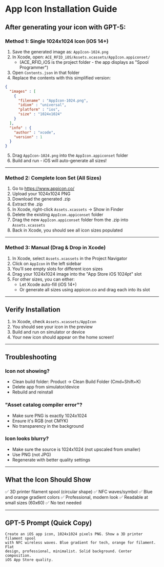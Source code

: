 # App Icon Installation Guide

## After generating your icon with GPT-5:

### Method 1: Single 1024x1024 Icon (iOS 14+)

1. Save the generated image as: `AppIcon-1024.png`
2. In Xcode, open: `ACE_RFID_iOS/Assets.xcassets/AppIcon.appiconset/`
   - (ACE_RFID_iOS is the project folder - the app displays as "Spool Programmer")
3. Open `Contents.json` in that folder
4. Replace the contents with this simplified version:

```json
{
  "images" : [
    {
      "filename" : "AppIcon-1024.png",
      "idiom" : "universal",
      "platform" : "ios",
      "size" : "1024x1024"
    }
  ],
  "info" : {
    "author" : "xcode",
    "version" : 1
  }
}
```

5. Drag `AppIcon-1024.png` into the `AppIcon.appiconset` folder
6. Build and run - iOS will auto-generate all sizes!

---

### Method 2: Complete Icon Set (All Sizes)

1. Go to https://www.appicon.co/
2. Upload your 1024x1024 PNG
3. Download the generated .zip
4. Extract the .zip
5. In Xcode, right-click `Assets.xcassets` → Show in Finder
6. Delete the existing `AppIcon.appiconset` folder
7. Drag the new `AppIcon.appiconset` folder from the .zip into `Assets.xcassets`
8. Back in Xcode, you should see all icon sizes populated

---

### Method 3: Manual (Drag & Drop in Xcode)

1. In Xcode, select `Assets.xcassets` in the Project Navigator
2. Click on `AppIcon` in the left sidebar
3. You'll see empty slots for different icon sizes
4. Drag your 1024x1024 image into the "App Store iOS 1024pt" slot
5. For other sizes, you can either:
   - Let Xcode auto-fill (iOS 14+)
   - Or generate all sizes using appicon.co and drag each into its slot

---

## Verify Installation

1. In Xcode, check `Assets.xcassets/AppIcon`
2. You should see your icon in the preview
3. Build and run on simulator or device
4. Your new icon should appear on the home screen!

---

## Troubleshooting

### Icon not showing?
- Clean build folder: Product → Clean Build Folder (Cmd+Shift+K)
- Delete app from simulator/device
- Rebuild and reinstall

### "Asset catalog compiler error"?
- Make sure PNG is exactly 1024x1024
- Ensure it's RGB (not CMYK)
- No transparency in the background

### Icon looks blurry?
- Make sure the source is 1024x1024 (not upscaled from smaller)
- Use PNG (not JPG)
- Regenerate with better quality settings

---

## What the Icon Should Show

✅ 3D printer filament spool (circular shape)
✅ NFC waves/symbol
✅ Blue and orange gradient colors
✅ Professional, modern look
✅ Readable at small sizes (60x60)
✅ No text needed

---

## GPT-5 Prompt (Quick Copy)

```
Create an iOS app icon, 1024x1024 pixels PNG. Show a 3D printer filament spool 
with NFC wireless waves. Blue gradient for tech, orange for filament. Flat 
design, professional, minimalist. Solid background. Center composition. 
iOS App Store quality.
```
